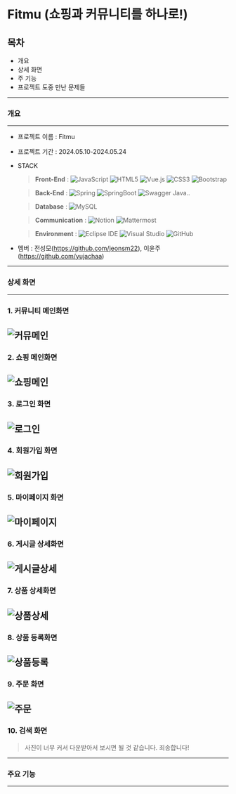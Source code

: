# Fitmu (쇼핑과 커뮤니티를 하나로!)
## 목차
* 개요
* 상세 화면
* 주 기능
* 프로젝트 도중 만난 문제들

---
### 개요
---
* 프로젝트 이름 : Fitmu
* 프로젝트 기간 : 2024.05.10-2024.05.24
* STACK
  > **Front-End** :
  > <img alt="JavaScript" src ="https://img.shields.io/badge/JavaScript-F7DF1E.svg?&style=flat-square&logo=JavaScript&logoColor=white"/> <img alt="HTML5" src ="https://img.shields.io/badge/HTML5-E34F26.svg?&style=flat-square&logo=HTML5&logoColor=white"/> <img alt="Vue.js" src ="https://img.shields.io/badge/Vue.js-4FC08D.svg?&style=flat-square&logo=Vue.js&logoColor=white"/> <img alt="CSS3" src ="https://img.shields.io/badge/CSS3-1572B6.svg?&style=flat-square&logo=CSS3&logoColor=white"/> <img alt="Bootstrap" src ="https://img.shields.io/badge/Bootstrap-7952B3.svg?&style=flat-square&logo=Bootstrap&logoColor=white"/>

  > **Back-End** :
  > <img alt="Spring" src ="https://img.shields.io/badge/Spring-6DB33F.svg?&style=flat-square&logo=Spring&logoColor=white"/> <img alt="SpringBoot" src ="https://img.shields.io/badge/SpringBoot-6DB33F.svg?&style=flat-square&logo=SpringBoot&logoColor=white"/> <img alt="Swagger" src ="https://img.shields.io/badge/Swagger-85EA2D.svg?&style=flat-square&logo=Swagger&logoColor=white"/> Java..
  
  > **Database** :
  > <img alt="MySQL" src ="https://img.shields.io/badge/MySQL-4479A1.svg?&style=flat-square&logo=MySQL&logoColor=white"/>

  > **Communication** :
  > <img alt="Notion" src ="https://img.shields.io/badge/Notion-000000.svg?&style=flat-square&logo=Notion&logoColor=white"/> <img alt="Mattermost" src ="https://img.shields.io/badge/Mattermost-0058CC.svg?&style=flat-square&logo=Mattermost&logoColor=white"/>

  > **Environment** :
  > <img alt="Eclipse IDE" src ="https://img.shields.io/badge/Eclipse IDE-2C2255.svg?&style=flat-square&logo=Eclipse IDE&logoColor=white"/> <img alt="Visual Studio" src ="https://img.shields.io/badge/Visual Studio-5C2D91.svg?&style=flat-square&logo=Visual Studio&logoColor=white"/> <img alt="GitHub" src ="https://img.shields.io/badge/GitHub-181717.svg?&style=flat-square&logo=GitHub&logoColor=white"/>
* 멤버 : 전성모(<https://github.com/jeonsm22>), 이윤주(<https://github.com/yujachaa>)

---
### 상세 화면
---
### 1. 커뮤니티 메인화면
![커뮤메인](https://github.com/jeonsm22/Fitmu/assets/136889446/96e672da-0e2e-44f9-874a-c243691c2608)
---
### 2. 쇼핑 메인화면
![쇼핑메인](https://github.com/jeonsm22/Fitmu/assets/136889446/bca3faa6-b84a-40ea-9482-87a583c7c594)
---
### 3. 로그인 화면
![로그인](https://github.com/jeonsm22/Fitmu/assets/136889446/14712ed8-1ac7-406c-bd51-0eabb4c25529)
---
### 4. 회원가입 화면
![회원가입](https://github.com/jeonsm22/Fitmu/assets/136889446/f9f9efff-ff7d-4e8b-b469-a17ae781e868)
---
### 5. 마이페이지 화면
![마이페이지](https://github.com/jeonsm22/Fitmu/assets/136889446/0cd395be-2796-4fcc-9b49-3c2c4b2a94b5)
---
### 6. 게시글 상세화면
![게시글상세](https://github.com/jeonsm22/Fitmu/assets/136889446/3362d03c-048c-4fbf-9bba-ecb2523833d0)
---
### 7. 상품 상세화면
![상품상세](https://github.com/jeonsm22/Fitmu/assets/136889446/9990e1f3-a486-419e-8486-6d507e263f87)
---
### 8. 상품 등록화면
![상품등록](https://github.com/jeonsm22/Fitmu/assets/136889446/d4a0aa3d-da92-4b15-a6f0-a6f9b50e365f)
---
### 9. 주문 화면
![주문](https://github.com/jeonsm22/Fitmu/assets/136889446/6eb34a83-dca8-4585-98a8-f0b74da06f06)
---
### 10. 검색 화면
> 사진이 너무 커서 다운받아서 보시면 될 것 같습니다. 죄송합니다!

---
### 주요 기능
---
